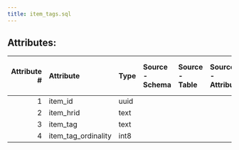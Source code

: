 ```yaml
---
title: item_tags.sql
---
```

## Attributes:

|   Attribute # | Attribute           | Type   | Source - Schema   | Source - Table   | Source - Attribute   | Source - Type   | Source - Multiple values   | Aggregation   | Description   | Notes   |
|--------------:|:--------------------|:-------|:------------------|:-----------------|:---------------------|:----------------|:---------------------------|:--------------|:--------------|:--------|
|             1 | item_id             | uuid   |                   |                  |                      |                 |                            |               |               |         |
|             2 | item_hrid           | text   |                   |                  |                      |                 |                            |               |               |         |
|             3 | item_tag            | text   |                   |                  |                      |                 |                            |               |               |         |
|             4 | item_tag_ordinality | int8   |                   |                  |                      |                 |                            |               |               |         |